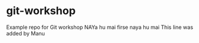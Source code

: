 # git-workshop
Example repo for Git workshop
NAYa hu mai
firse naya hu mai
This line was added by Manu
